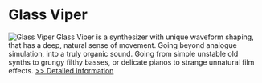 # Glass Viper
![Glass Viper](https://mycommerce.akamaized.net/api/pimages/P300172804/BIG/300172804.JPG)
Glass Viper is a synthesizer with unique waveform shaping, that has a deep, natural sense of movement. Going beyond analogue simulation, into a truly organic sound. Going from simple unstable old synths to grungy filthy basses, or delicate pianos to strange unnatural film effects.
[>> Detailed information](https://secure.shareit.com/shareit/product.html?productid=300172804&affiliateid=200057808)